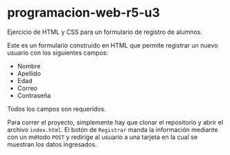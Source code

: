 # programacion-web-r5-u3
Ejercicio de HTML y CSS para un formulario de registro de alumnos.

Este es un formulario construido en HTML que permite registrar un nuevo usuario con los siguientes campos:

- Nombre
- Apellido
- Edad
- Correo
- Contraseña

Todos los campos son requeridos.

Para correr el proyecto, simplemente hay que clonar el repositorio y abrir el archivo `index.html`. El botón de `Registrar` manda la información mediante con un método `POST` y redirige al usuario a una tarjeta en la cual se muestran los datos ingresados.